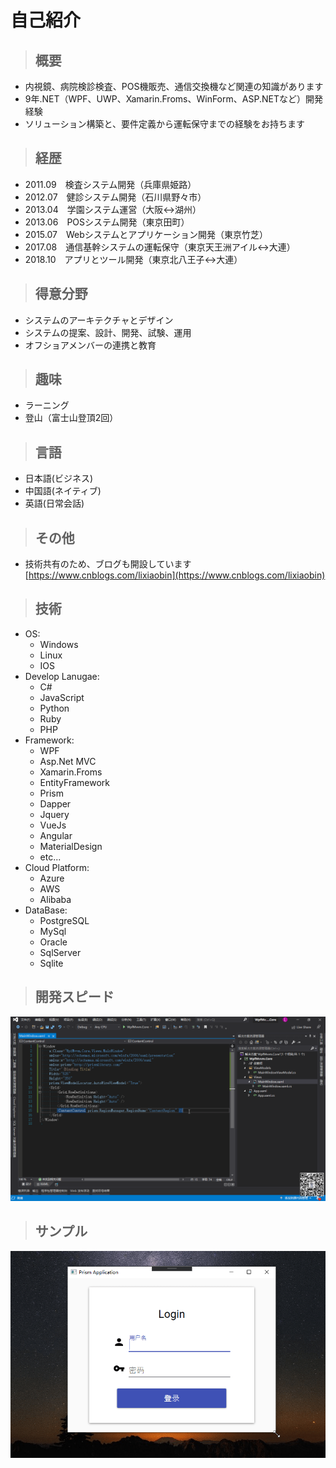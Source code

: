 # 自己紹介

>## 概要
- 内視鏡、病院検診検査、POS機販売、通信交換機など関連の知識があります
- 9年.NET（WPF、UWP、Xamarin.Froms、WinForm、ASP.NETなど）開発経験
- ソリューション構築と、要件定義から運転保守までの経験をお持ちます

>## 経歴
- 2011.09　検査システム開発（兵庫県姫路）
- 2012.07　健診システム開発（石川県野々市）
- 2013.04　学園システム運営（大阪<->湖州）
- 2013.06　POSシステム開発（東京田町）
- 2015.07　Webシステムとアプリケーション開発（東京竹芝）
- 2017.08　通信基幹システムの運転保守（東京天王洲アイル<->大連）
- 2018.10　アプリとツール開発（東京北八王子<->大連）

>## 得意分野
- システムのアーキテクチャとデザイン
- システムの提案、設計、開発、試験、運用
- オフショアメンバーの連携と教育

>## 趣味
- ラーニング
- 登山（富士山登頂2回）

>## 言語
- 日本語(ビジネス)
- 中国語(ネイティブ)
- 英語(日常会話)

>## その他
- 技術共有のため、ブログも開設しています<br/>
[https://www.cnblogs.com/lixiaobin](https://www.cnblogs.com/lixiaobin)

>## 技術
- OS: 
  - Windows
  - Linux
  - IOS
- Develop Lanugae: 
  - C#
  - JavaScript
  - Python
  - Ruby
  - PHP
- Framework:
  - WPF
  - Asp.Net MVC
  - Xamarin.Froms
  - EntityFramework
  - Prism
  - Dapper
  - Jquery
  - VueJs
  - Angular
  - MaterialDesign
  - etc...
- Cloud Platform:
  - Azure
  - AWS
  - Alibaba
- DataBase:
  - PostgreSQL
  - MySql
  - Oracle
  - SqlServer
  - Sqlite

>## 開発スピード
![](sample/2020_04_13_fastdev.gif)

>## サンプル
![](sample/2020_04_09_login.gif)
